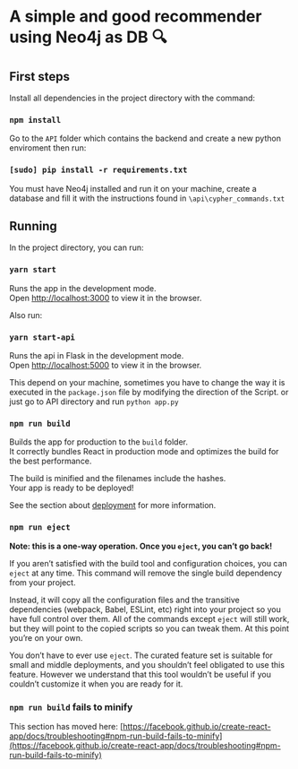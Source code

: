 # A simple and good recommender using Neo4j as DB 🔍

## First steps

Install all dependencies in the project directory with the command:

### `npm install`

Go to the `API` folder which contains the backend and create a new python enviroment then run:

### `[sudo] pip install -r requirements.txt`

You must have Neo4j installed and run it on your machine, create a database and fill it with the instructions found in `\api\cypher_commands.txt`

## Running

In the project directory, you can run:

### `yarn start`

Runs the app in the development mode.\
Open [http://localhost:3000](http://localhost:3000) to view it in the browser.

Also run:

### `yarn start-api`

Runs the api in Flask in the development mode.\
Open [http://localhost:5000](http://localhost:5000) to view it in the browser.

This depend on your machine, sometimes you have to change the way it is executed in the `package.json` file by modifying the direction of the Script.
or just go to API directory and run `python app.py`

### `npm run build`

Builds the app for production to the `build` folder.\
It correctly bundles React in production mode and optimizes the build for the best performance.

The build is minified and the filenames include the hashes.\
Your app is ready to be deployed!

See the section about [deployment](https://facebook.github.io/create-react-app/docs/deployment) for more information.

### `npm run eject`

**Note: this is a one-way operation. Once you `eject`, you can’t go back!**

If you aren’t satisfied with the build tool and configuration choices, you can `eject` at any time. This command will remove the single build dependency from your project.

Instead, it will copy all the configuration files and the transitive dependencies (webpack, Babel, ESLint, etc) right into your project so you have full control over them. All of the commands except `eject` will still work, but they will point to the copied scripts so you can tweak them. At this point you’re on your own.

You don’t have to ever use `eject`. The curated feature set is suitable for small and middle deployments, and you shouldn’t feel obligated to use this feature. However we understand that this tool wouldn’t be useful if you couldn’t customize it when you are ready for it.

### `npm run build` fails to minify

This section has moved here: [https://facebook.github.io/create-react-app/docs/troubleshooting#npm-run-build-fails-to-minify](https://facebook.github.io/create-react-app/docs/troubleshooting#npm-run-build-fails-to-minify)
